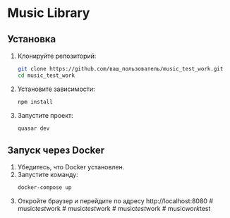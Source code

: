 # Music Library

## Установка

1. Клонируйте репозиторий:

   ```bash
   git clone https://github.com/ваш_пользователь/music_test_work.git
   cd music_test_work
   ```

2. Установите зависимости:

   ```bash
   npm install
   ```

3. Запустите проект:
   ```bash
   quasar dev
   ```

## Запуск через Docker

1. Убедитесь, что Docker установлен.
2. Запустите команду:
   ```bash
   docker-compose up
   ```
3. Откройте браузер и перейдите по адресу http://localhost:8080
#   m u s i c _ t e s t _ w o r k  
 #   m u s i c _ t e s t _ w o r k  
 #   m u s i c _ t e s t _ w o r k  
 #   m u s i c _ w o r k _ t e s t  
 